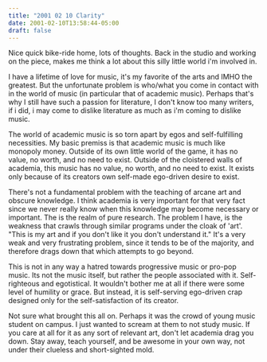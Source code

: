 ```yaml
---
title: "2001 02 10 Clarity"
date: 2001-02-10T13:58:44-05:00
draft: false
---
```


Nice quick bike-ride home, lots of thoughts. Back in the studio and working on the piece, makes me think a lot about this silly little world i'm involved in. 

I have a lifetime of love for music, it's my favorite of the arts and IMHO the greatest. But the unfortunate problem is who/what you come in contact with in the world of music (in particular that of academic music). Perhaps that's why I still have such a passion for literature, I don't know too many writers, if i did, i may come to dislike literature as much as i'm coming to dislike music.

The world of academic music is so torn apart by egos and self-fulfilling necessities. My basic premiss is that academic music is much like monopoly money. Outside of its own little world of the game, it has no value, no worth, and no need to exist. Outside of the cloistered walls of academia, this music has no value, no worth, and no need to exist. It exists only because of its creators own self-made ego-driven desire to exist. 

There's not a fundamental problem with the teaching of arcane art and obscure knowledge. I think academia is very important for that very fact since we never really know when this knowledge may become necessary or important. The is the realm of pure research. The problem I have, is the weakness that crawls through similar programs under the cloak of 'art'. "This is my art and if you don't like it you don't understand it." It's a very weak and very frustrating problem, since it tends to be of the majority, and therefore drags down that which attempts to go beyond. 

This is not in any way a hatred towards progressive music or pro-pop music. Its not the music itself, but rather the people associated with it. Self-righteous and egotistical. It wouldn't bother me at all if there were some level of humility or grace. But instead, it is self-serving ego-driven crap designed only for the self-satisfaction of its creator. 

Not sure what brought this all on. Perhaps it was the crowd of young music student on campus. I just wanted to scream at them to not study music. If you care at all for it as any sort of relevant art, don't let academia drag you down. Stay away, teach yourself, and be awesome in your own way, not under their clueless and short-sighted mold.

